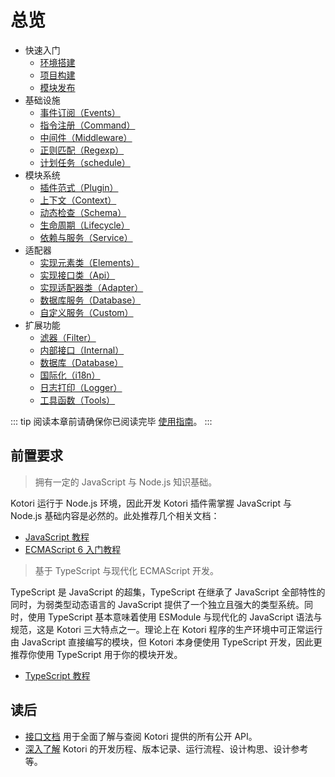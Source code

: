 # 总览


- 快速入门
  - [环境搭建](./start/environment.md)
  - [项目构建](/start/setup.md)
  - [模块发布](/start/publish.md)
- 基础设施
  - [事件订阅（Events）](./base/events.md)
  - [指令注册（Command）](./base/command.md)
  - [中间件（Middleware）](./base/middleware.md)
  - [正则匹配（Regexp）](./base/regexp.md)
  - [计划任务（schedule）](./base/schedule.md)
- 模块系统
  - [插件范式（Plugin）](./modules/plugin.md)
  - [上下文（Context）](./modules/context.md)
  - [动态检查（Schema）](./modules/schema.md)
  - [生命周期（Lifecycle）](./modules/lifecycle.md)
  - [依赖与服务（Service）](./modules/service.md)
- 适配器
  - [实现元素类（Elements）](./adapter/elements.md)
  - [实现接口类（Api）](./adapter/api.md)
  - [实现适配器类（Adapter）](./adapter/adapter.md)
  - [数据库服务（Database）](./adapter/database.md)
  - [自定义服务（Custom）](./adapter/custom.md)
- 扩展功能
  - [滤器（Filter）](./extend/filter.md)
  - [内部接口（Internal）](./extend/internal.md)
  - [数据库（Database）](./extend/database.md)
  - [国际化（i18n）](./extend/i18n.md)
  - [日志打印（Logger）](./extend/logger.md)
  - [工具函数（Tools）](./extend/tools.md)


::: tip
阅读本章前请确保你已阅读完毕 [使用指南](../guide/README.md)。
:::

## 前置要求

> 拥有一定的 JavaScript 与 Node.js 知识基础。

Kotori 运行于 Node.js 环境，因此开发 Kotori 插件需掌握 JavaScript 与 Node.js 基础内容是必然的。此处推荐几个相关文档：

- [JavaScript 教程](https://wangdoc.com/javascript)
- [ECMAScript 6 入门教程](https://es6.ruanyifeng.com/)

> 基于 TypeScript 与现代化 ECMAScript 开发。

TypeScript 是 JavaScript 的超集，TypeScript 在继承了 JavaScript 全部特性的同时，为弱类型动态语言的 JavaScript 提供了一个独立且强大的类型系统。同时，使用 TypeScript 基本意味着使用 ESModule 与现代化的 JavaScript 语法与规范，这是 Kotori 三大特点之一。理论上在 Kotori 程序的生产环境中可正常运行由 JavaScript 直接编写的模块，但 Kotori 本身便使用 TypeScript 开发，因此更推荐你使用 TypeScript 用于你的模块开发。

- [TypeScript 教程](https://wangdoc.com/typescript)

## 读后

- [接口文档](../api)
  用于全面了解与查阅 Kotori 提供的所有公开 API。
- [深入了解]()
  Kotori 的开发历程、版本记录、运行流程、设计构思、设计参考等。
